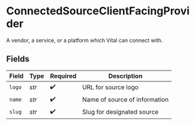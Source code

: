# ConnectedSourceClientFacingProvider

A vendor, a service, or a platform which Vital can connect with.


## Fields

| Field                         | Type                          | Required                      | Description                   |
| ----------------------------- | ----------------------------- | ----------------------------- | ----------------------------- |
| `logo`                        | *str*                         | :heavy_check_mark:            | URL for source logo           |
| `name`                        | *str*                         | :heavy_check_mark:            | Name of source of information |
| `slug`                        | *str*                         | :heavy_check_mark:            | Slug for designated source    |